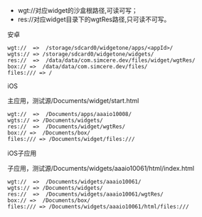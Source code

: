

* wgt://对应widget的沙盒根路径,可读可写；
* res://对应widget目录下的wgtRes路径,只可读不可写。

安卓
```
wgt://  =>  /storage/sdcard0/widgetone/apps/<appId>/
wgts:// => /storage/sdcard0/widgetone/widgets/
res://  =>  /data/data/com.simcere.dev/files/widget/wgtRes/
box:// =>  /data/data/com.simcere.dev/files/
files:/// => /
```

iOS

主应用，测试源/Documents/widget/start.html

```
wgt://  =>  /Documents/apps/aaaio10008/
wgts:// => /Documents/widgets/
res://  =>  /Documents/widget/wgtRes/
box:// =>  /Documents/box/
files:/// => /Documents/widget/files:///
```

iOS子应用

子应用，测试源/Documents/widgets/aaaio10061/html/index.html

```
wgt://  =>  /Documents/widgets/aaaio10061/
wgts:// => /Documents/widgets/
res://  =>  /Documents/widgets/aaaio10061/wgtRes/
box:// =>  /Documents/box/
files:/// => /Documents/widgets/aaaio10061/html/files:///
```
